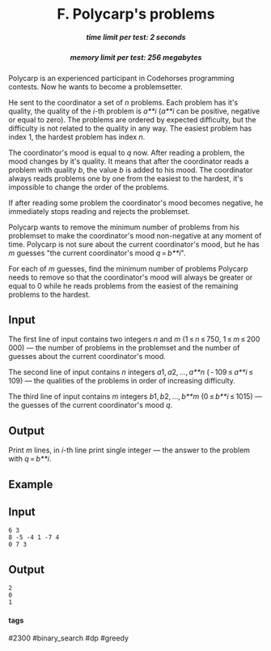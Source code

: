 <h1 style='text-align: center;'> F. Polycarp's problems</h1>

<h5 style='text-align: center;'>time limit per test: 2 seconds</h5>
<h5 style='text-align: center;'>memory limit per test: 256 megabytes</h5>

Polycarp is an experienced participant in Codehorses programming contests. Now he wants to become a problemsetter.

He sent to the coordinator a set of *n* problems. Each problem has it's quality, the quality of the *i*-th problem is *a**i* (*a**i* can be positive, negative or equal to zero). The problems are ordered by expected difficulty, but the difficulty is not related to the quality in any way. The easiest problem has index 1, the hardest problem has index *n*.

The coordinator's mood is equal to *q* now. After reading a problem, the mood changes by it's quality. It means that after the coordinator reads a problem with quality *b*, the value *b* is added to his mood. The coordinator always reads problems one by one from the easiest to the hardest, it's impossible to change the order of the problems.

If after reading some problem the coordinator's mood becomes negative, he immediately stops reading and rejects the problemset.

Polycarp wants to remove the minimum number of problems from his problemset to make the coordinator's mood non-negative at any moment of time. Polycarp is not sure about the current coordinator's mood, but he has *m* guesses "the current coordinator's mood *q* = *b**i*".

For each of *m* guesses, find the minimum number of problems Polycarp needs to remove so that the coordinator's mood will always be greater or equal to 0 while he reads problems from the easiest of the remaining problems to the hardest.

## Input

The first line of input contains two integers *n* and *m* (1 ≤ *n* ≤ 750, 1 ≤ *m* ≤ 200 000) — the number of problems in the problemset and the number of guesses about the current coordinator's mood.

The second line of input contains *n* integers *a*1, *a*2, ..., *a**n* ( - 109 ≤ *a**i* ≤ 109) — the qualities of the problems in order of increasing difficulty.

The third line of input contains *m* integers *b*1, *b*2, ..., *b**m* (0 ≤ *b**i* ≤ 1015) — the guesses of the current coordinator's mood *q*.

## Output

Print *m* lines, in *i*-th line print single integer — the answer to the problem with *q* = *b**i*.

## Example

## Input


```
6 3  
8 -5 -4 1 -7 4  
0 7 3  

```
## Output


```
2  
0  
1  

```


#### tags 

#2300 #binary_search #dp #greedy 